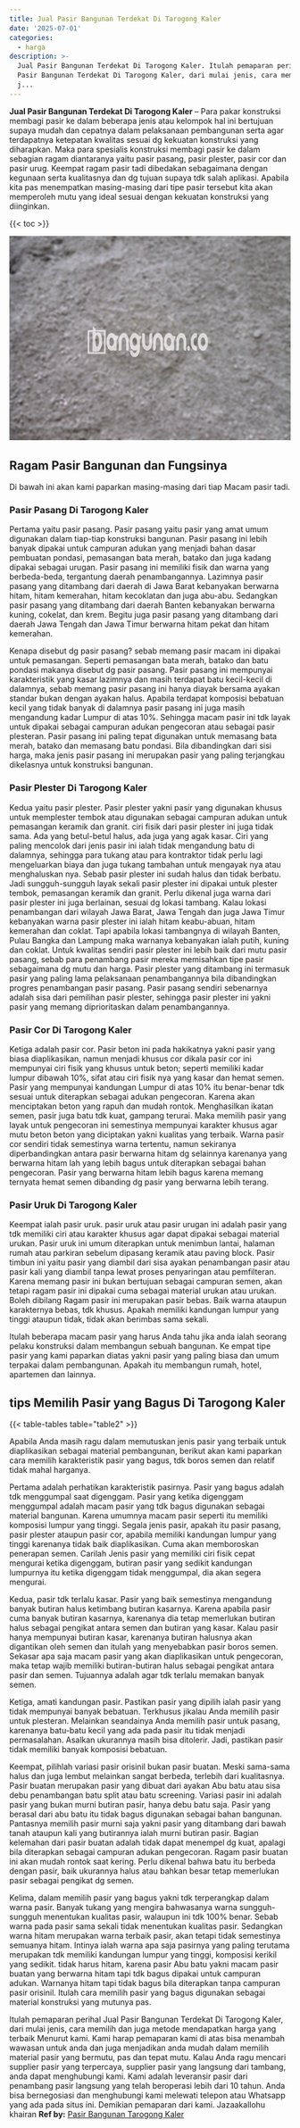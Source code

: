 ```yaml
---
title: Jual Pasir Bangunan Terdekat Di Tarogong Kaler
date: '2025-07-01'
categories:
  - harga
description: >-
  Jual Pasir Bangunan Terdekat Di Tarogong Kaler. Itulah pemaparan perihal Jual
  Pasir Bangunan Terdekat Di Tarogong Kaler, dari mulai jenis, cara memilih dan
  j...
---
```


**Jual Pasir Bangunan Terdekat Di Tarogong Kaler** – Para pakar konstruksi membagi pasir ke dalam beberapa jenis atau kelompok hal ini bertujuan supaya mudah dan cepatnya dalam pelaksanaan pembangunan serta agar terdapatnya ketepatan kwalitas sesuai dg kekuatan konstruksi yang diharapkan. Maka para spesialis konstruksi membagi pasir ke dalam sebagian ragam diantaranya yaitu pasir pasang, pasir plester, pasir cor dan pasir urug. Keempat ragam pasir tadi dibedakan sebagaimana dengan kegunaan serta kualitasnya dan dg tujuan supaya tdk salah aplikasi. Apabila kita pas menempatkan masing-masing dari tipe pasir tersebut kita akan memperoleh mutu yang ideal sesuai dengan kekuatan konstruksi yang diinginkan.

{{< toc >}}

![Jual Pasir Bangunan Terdekat Di Tarogong Kaler](/images/jual-pasir-bangunan-20.png)

## Ragam Pasir Bangunan dan Fungsinya

Di bawah ini akan kami paparkan masing-masing dari tiap Macam pasir tadi.

### Pasir Pasang Di Tarogong Kaler

Pertama yaitu pasir pasang. Pasir pasang yaitu pasir yang amat umum digunakan dalam tiap-tiap konstruksi bangunan. Pasir pasang ini lebih banyak dipakai untuk campuran adukan yang menjadi bahan dasar pembuatan pondasi, pemasangan bata merah, batako dan juga kadang dipakai sebagai urugan. Pasir pasang ini memiliki fisik dan warna yang berbeda-beda, tergantung daerah penambangannya. Lazimnya pasir pasang yang ditambang dari daerah di Jawa Barat kebanyakan berwarna hitam, hitam kemerahan, hitam kecoklatan dan juga abu-abu. Sedangkan pasir pasang yang ditambang dari daerah Banten kebanyakan berwarna kuning, cokelat, dan krem. Begitu juga pasir pasang yang ditambang dari daerah Jawa Tengah dan Jawa Timur berwarna hitam pekat dan hitam kemerahan.

Kenapa disebut dg pasir pasang? sebab memang pasir macam ini dipakai untuk pemasangan. Seperti pemasangan bata merah, batako dan batu pondasi makanya disebut dg pasir pasang. Pasir pasang ini mempunyai karakteristik yang kasar lazimnya dan masih terdapat batu kecil-kecil di dalamnya, sebab memang pasir pasang ini hanya diayak bersama ayakan standar bukan dengan ayakan halus. Apabila terdapat komposisi bebatuan kecil yang tidak banyak di dalamnya pasir pasang ini juga masih mengandung kadar Lumpur di atas 10%. Sehingga macam pasir ini tdk layak untuk dipakai sebagai campuran adukan pengecoran atau sebagai pasir plesteran. Pasir pasang ini paling tepat digunakan untuk memasang bata merah, batako dan memasang batu pondasi. Bila dibandingkan dari sisi harga, maka jenis pasir pasang ini merupakan pasir yang paling terjangkau dikelasnya untuk konstruksi bangunan.

### Pasir Plester Di Tarogong Kaler

Kedua yaitu pasir plester. Pasir plester yakni pasir yang digunakan khusus untuk memplester tembok atau digunakan sebagai campuran adukan untuk pemasangan keramik dan granit. ciri fisik dari pasir plester ini juga tidak sama. Ada yang betul-betul halus, ada juga yang agak kasar. Ciri yang paling mencolok dari jenis pasir ini ialah tidak mengandung batu di dalamnya, sehingga para tukang atau para kontraktor tidak perlu lagi mengeluarkan biaya dan juga tukang tambahan untuk mengayak nya atau menghaluskan nya. Sebab pasir plester ini sudah halus dan tidak berbatu. Jadi sungguh-sungguh layak sekali pasir plester ini dipakai untuk plester tembok, pemasangan keramik dan granit. Perlu dikenal juga warna dari pasir plester ini juga berlainan, sesuai dg lokasi tambang. Kalau lokasi penambangan dari wilayah Jawa Barat, Jawa Tengah dan juga Jawa Timur kebanyakan warna pasir plester ini ialah hitam keabu-abuan, hitam kemerahan dan coklat. Tapi apabila lokasi tambangnya di wilayah Banten, Pulau Bangka dan Lampung maka warnanya kebanyakan ialah putih, kuning dan coklat. Untuk kwalitas sendiri pasir plester ini lebih baik dari mutu pasir pasang, sebab para penambang pasir mereka memisahkan tipe pasir sebagaimana dg mutu dan harga. Pasir plester yang ditambang ini termasuk pasir yang paling lama pelaksanaan penambangannya bila dibandingkan progres penambangan pasir pasang. Pasir pasang sendiri sebenarnya adalah sisa dari pemilihan pasir plester, sehingga pasir plester ini yakni pasir yang memang diprioritaskan dalam penambangannya.

### Pasir Cor Di Tarogong Kaler

Ketiga adalah pasir cor. Pasir beton ini pada hakikatnya yakni pasir yang biasa diaplikasikan, namun menjadi khusus cor dikala pasir cor ini mempunyai ciri fisik yang khusus untuk beton; seperti memiliki kadar lumpur dibawah 10%, sifat atau ciri fisik nya yang kasar dan hemat semen. Pasir yang mempunyai kandungan Lumpur di atas 10% itu benar-benar tdk sesuai untuk diterapkan sebagai adukan pengecoran. Karena akan menciptakan beton yang rapuh dan mudah rontok. Menghasilkan ikatan semen, pasir juga batu tdk kuat, gampang terurai. Maka memilih pasir yang layak untuk pengecoran ini semestinya mempunyai karakter khusus agar mutu beton beton yang diciptakan yakni kualitas yang terbaik. Warna pasir cor sendiri tidak semestinya warna tertentu, namun sekiranya diperbandingkan antara pasir berwarna hitam dg selainnya karenanya yang berwarna hitam lah yang lebih bagus untuk diterapkan sebagai bahan pengecoran. Pasir yang berwarna hitam lebih bagus karena memang ternyata hemat semen dibanding dg pasir yang berwarna lebih terang.

### Pasir Uruk Di Tarogong Kaler

Keempat ialah pasir uruk. pasir uruk atau pasir urugan ini adalah pasir yang tdk memiliki ciri atau karakter khusus agar dapat dipakai sebagai material urukan. Pasir uruk ini umum diterapkan untuk menimbun lantai, halaman rumah atau parkiran sebelum dipasang keramik atau paving block. Pasir timbun ini yaitu pasir yang diambil dari sisa ayakan penambangan pasir atau pasir kali yang diambil tanpa lewat proses penyaringan atau pemfilteran. Karena memang pasir ini bukan bertujuan sebagai campuran semen, akan tetapi ragam pasir ini dipakai cuma sebagai material urukan atau urukan. Boleh dibilang Ragam pasir ini merupakan pasir bebas. Baik warna ataupun karakternya bebas, tdk khusus. Apakah memiliki kandungan lumpur yang tinggi ataupun tidak, tidak akan berimbas sama sekali.

Itulah beberapa macam pasir yang harus Anda tahu jika anda ialah seorang pelaku konstruksi dalam membangun sebuah bangunan. Ke empat tipe pasir yang kami paparkan diatas yakni pasir yang paling biasa dan umum terpakai dalam pembangunan. Apakah itu membangun rumah, hotel, apartemen dan lainnya.

## tips Memilih Pasir yang Bagus Di Tarogong Kaler

{{< table-tables table="table2" >}}

Apabila Anda masih ragu dalam memutuskan jenis pasir yang terbaik untuk diaplikasikan sebagai material pembangunan, berikut akan kami paparkan cara memilih karakteristik pasir yang bagus, tdk boros semen dan relatif tidak mahal harganya.

Pertama adalah perhatikan karakteristik pasirnya. Pasir yang bagus adalah tdk menggumpal saat digenggam. Pasir yang ketika digenggam menggumpal adalah macam pasir yang tdk bagus digunakan sebagai material bangunan. Karena umumnya macam pasir seperti itu memiliki komposisi lumpur yang tinggi. Segala jenis pasir, apakah itu pasir pasang, pasir plester ataupun pasir cor, apabila memiliki kandungan lumpur yang tinggi karenanya tidak baik diaplikasikan. Cuma akan memboroskan penerapan semen. Carilah Jenis pasir yang memiliki ciri fisik cepat mengurai ketika digenggam, butiran pasir yang sedikit kandungan lumpurnya itu ketika digenggam tidak menggumpal, dia akan segera mengurai.

Kedua, pasir tdk terlalu kasar. Pasir yang baik semestinya mengandung banyak butiran halus ketimbang butiran kasarnya. Karena apabila pasir cuma banyak butiran kasarnya, karenanya dia tetap memerlukan butiran halus sebagai pengikat antara semen dan butiran yang kasar. Kalau pasir hanya mempunyai butiran kasar, karenanya butiran halusnya akan digantikan oleh semen dan itulah yang menyebabkan pasir boros semen. Sekasar apa saja macam pasir yang akan diaplikasikan untuk pengecoran, maka tetap wajib memiliki butiran-butiran halus sebagai pengikat antara pasir dan semen. Tujuannya adalah agar tdk terlalu memakan banyak semen.

Ketiga, amati kandungan pasir. Pastikan pasir yang dipilih ialah pasir yang tidak mempunyai banyak bebatuan. Terkhusus jikalau Anda memilih pasir untuk plesteran. Melainkan seandainya Anda memilih pasir untuk pasang, karenanya batu-batu kecil yang ada pada pasir itu tidak menjadi permasalahan. Asalkan ukurannya masih bisa ditolerir. Jadi, pastikan pasir tidak memiliki banyak komposisi bebatuan.

Keempat, pilihlah variasi pasir orisinil bukan pasir buatan. Meski sama-sama halus dan juga lembut melainkan sangat berbeda, terlebih dari kualitasnya. Pasir buatan merupakan pasir yang dibuat dari ayakan Abu batu atau sisa debu penambangan batu split atau batu screening. Variasi pasir ini adalah pasir yang bukan murni butiran pasir, hanya debu batu saja. Pasir yang berasal dari abu batu itu tidak bagus digunakan sebagai bahan bangunan. Pantasnya memilih pasir murni saja yakni pasir yang ditambang dari bawah tanah ataupun kali yang butirannya ialah murni butiran pasir. Bagian kelemahan dari pasir buatan adalah tidak dapat menempel dg kuat, apalagi bila diterapkan sebagai campuran adukan pengecoran. Ragam pasir buatan ini akan mudah rontok saat kering. Perlu dikenal bahwa batu itu berbeda dengan pasir, baik ukurannya halus atau bahkan besar tetap memerlukan pasir sebagai pengikat dg semen.

Kelima, dalam memilih pasir yang bagus yakni tdk terperangkap dalam warna pasir. Banyak tukang yang mengira bahwasanya warna sungguh-sungguh menentukan kualitas pasir, walaupun ini tdk 100% benar. Sebab warna pada pasir sama sekali tidak menentukan kualitas pasir. Sedangkan warna hitam merupakan warna terbaik pasir, akan tetapi tidak semestinya semuanya hitam. Intinya ialah warna apa saja pasirnya yang paling terutama merupakan tdk memiliki kandungan lumpur yang tinggi, komposisi kerikil yang sedikit. tidak harus hitam, karena pasir Abu batu yakni macam pasir buatan yang berwarna hitam tapi tdk bagus dipakai untuk campuran adukan. Warnanya hitam tapi tidak bagus bila diterapkan tanpa campuran pasir orisinil. Itulah cara memilih pasir yang bagus digunakan sebagai material konstruksi yang mutunya pas.

Itulah pemaparan perihal Jual Pasir Bangunan Terdekat Di Tarogong Kaler, dari mulai jenis, cara memilih dan juga metode mendapatkan harga yang terbaik Menurut kami. Kami harap pemaparan kami di atas bisa menambah wawasan untuk anda dan juga menjadikan anda mudah dalam memilih material pasir yang bermutu, pas dan tepat mutu. Kalau Anda ragu mencari supplier pasir yang terpercaya, supplier pasir yang langsung dari tambang, anda dapat menghubungi kami. Kami adalah leveransir pasir dari penambang pasir langsung yang telah beroperasi lebih dari 10 tahun. Anda bisa bernegosiasi dan menghubungi kami melewati telepon atau Whatsapp yang ada pada situs ini. Demikian pemaparan dari kami. Jazaakallohu khairan
**Ref by:** [Pasir Bangunan Tarogong Kaler](https://id.wikipedia.org/wiki/Pasir)
